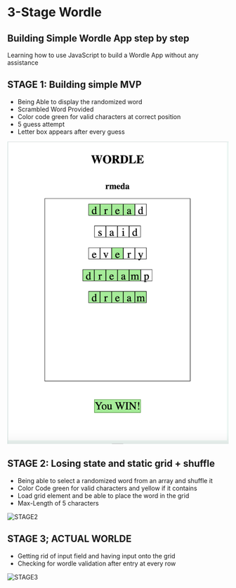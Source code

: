 # 3-Stage Wordle

## Building Simple Wordle App step by step
Learning how to use JavaScript to build a Wordle App without any assistance



## STAGE 1: Building simple MVP
* Being Able to display the randomized word 
* Scrambled Word Provided
* Color code green for valid characters at correct position
* 5 guess attempt
* Letter box appears after every guess

![Stage1.png](https://github.com/Shirly8/3-Stage-Wordle/blob/24f4eb5d516cfa227479186b83b5033b4932a5f2/Stage1.png)


## STAGE 2: Losing state and static grid + shuffle
* Being able to select a randomized word from an array and shuffle it
* Color Code green for valid characters and yellow if it contains
* Load grid element and be able to place the word in the grid
* Max-Length of 5 characters

![STAGE2]([https://github.com/Shirly8/Wisest/blob/fc80adfcae4cde18dabf00b5d1b315d36889df1f/Gif%20Demonstration.gif](https://github.com/Shirly8/3-Stage-Wordle/blob/24f4eb5d516cfa227479186b83b5033b4932a5f2/Stage2.png))

## STAGE 3; ACTUAL WORLDE
* Getting rid of input field and having input onto the grid
* Checking for wordle validation after entry at every row

![STAGE3]([https://github.com/Shirly8/Wisest/blob/fc80adfcae4cde18dabf00b5d1b315d36889df1f/Gif%20Demonstration.gif](https://github.com/Shirly8/3-Stage-Wordle/blob/24f4eb5d516cfa227479186b83b5033b4932a5f2/Stage3.png))
